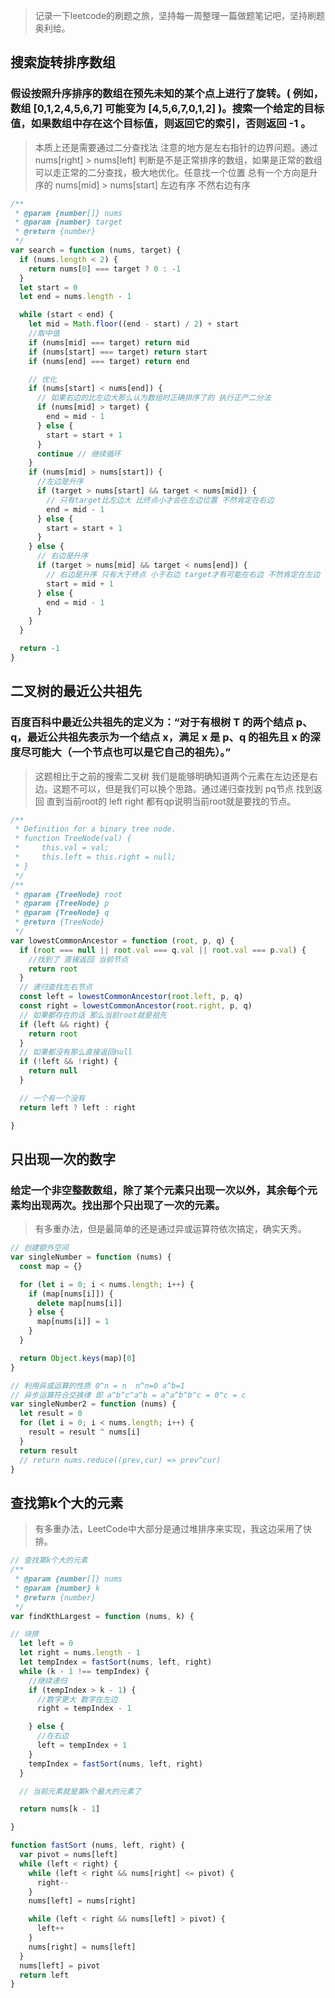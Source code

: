 > 记录一下leetcode的刷题之旅，坚持每一周整理一篇做题笔记吧，坚持刷题奥利给。

## 搜索旋转排序数组
### 假设按照升序排序的数组在预先未知的某个点上进行了旋转。( 例如，数组 [0,1,2,4,5,6,7] 可能变为 [4,5,6,7,0,1,2] )。搜索一个给定的目标值，如果数组中存在这个目标值，则返回它的索引，否则返回 -1 。
>本质上还是需要通过二分查找法 注意的地方是左右指针的边界问题。通过nums[right] > nums[left] 判断是不是正常排序的数组，如果是正常的数组可以走正常的二分查找，极大地优化。任意找一个位置 总有一个方向是升序的 nums[mid] > nums[start] 左边有序 不然右边有序

```js
/**
 * @param {number[]} nums
 * @param {number} target
 * @return {number}
 */
var search = function (nums, target) {
  if (nums.length < 2) {
    return nums[0] === target ? 0 : -1
  }
  let start = 0
  let end = nums.length - 1

  while (start < end) {
    let mid = Math.floor((end - start) / 2) + start
    //取中值
    if (nums[mid] === target) return mid
    if (nums[start] === target) return start
    if (nums[end] === target) return end

    // 优化
    if (nums[start] < nums[end]) {
      // 如果右边的比左边大那么认为数组时正确排序了的 执行正产二分法
      if (nums[mid] > target) {
        end = mid - 1
      } else {
        start = start + 1
      }
      continue // 继续循环
    }
    if (nums[mid] > nums[start]) {
      //左边是升序
      if (target > nums[start] && target < nums[mid]) {
        // 只有target比左边大 比终点小才会在左边位置 不然肯定在右边
        end = mid - 1
      } else {
        start = start + 1
      }
    } else {
      // 右边是升序
      if (target > nums[mid] && target < nums[end]) {
        // 右边是升序 只有大于终点 小于右边 target才有可能在右边 不然肯定在左边
        start = mid + 1
      } else {
        end = mid - 1
      }
    }
  }

  return -1
}
```

## 二叉树的最近公共祖先
### 百度百科中最近公共祖先的定义为：“对于有根树 T 的两个结点 p、q，最近公共祖先表示为一个结点 x，满足 x 是 p、q 的祖先且 x 的深度尽可能大（一个节点也可以是它自己的祖先）。”

> 这题相比于之前的搜索二叉树 我们是能够明确知道两个元素在左边还是右边。这题不可以，但是我们可以换个思路。通过递归查找到 pq节点 找到返回 直到当前root的 left right 都有qp说明当前root就是要找的节点。

```js
/**
 * Definition for a binary tree node.
 * function TreeNode(val) {
 *     this.val = val;
 *     this.left = this.right = null;
 * }
 */
/**
 * @param {TreeNode} root
 * @param {TreeNode} p
 * @param {TreeNode} q
 * @return {TreeNode}
 */
var lowestCommonAncestor = function (root, p, q) {
  if (root === null || root.val === q.val || root.val === p.val) {
    //找到了 直接返回 当前节点
    return root
  }
  // 递归查找左右节点
  const left = lowestCommonAncestor(root.left, p, q)
  const right = lowestCommonAncestor(root.right, p, q)
  // 如果都存在的话 那么当前root就是祖先
  if (left && right) {
    return root
  }
  // 如果都没有那么直接返回null
  if (!left && !right) {
    return null
  }

  // 一个有一个没有
  return left ? left : right

}

```
## 只出现一次的数字
### 给定一个非空整数数组，除了某个元素只出现一次以外，其余每个元素均出现两次。找出那个只出现了一次的元素。

>有多重办法，但是最简单的还是通过异或运算符依次搞定，确实天秀。

```js
// 创建额外空间
var singleNumber = function (nums) {
  const map = {}

  for (let i = 0; i < nums.length; i++) {
    if (map[nums[i]]) {
      delete map[nums[i]]
    } else {
      map[nums[i]] = 1
    }
  }

  return Object.keys(map)[0]
}

// 利用异或运算的性质 0^n = n  n^n=0 a^b=1
// 异步运算符合交换律 即 a^b^c^a^b = a^a^b^b^c = 0^c = c
var singleNumber2 = function (nums) {
  let result = 0
  for (let i = 0; i < nums.length; i++) {
    result = result ^ nums[i]
  }
  return result
  // return nums.reduce((prev,cur) => prev^cur)
}
```

## 查找第k个大的元素

>有多重办法，LeetCode中大部分是通过堆排序来实现，我这边采用了快排。

```js
// 查找第k个大的元素
/**
 * @param {number[]} nums
 * @param {number} k
 * @return {number}
 */
var findKthLargest = function (nums, k) {

// 块排
  let left = 0
  let right = nums.length - 1
  let tempIndex = fastSort(nums, left, right)
  while (k - 1 !== tempIndex) {
    //继续递归
    if (tempIndex > k - 1) {
      //数字更大 数字在左边
      right = tempIndex - 1

    } else {
      //在右边
      left = tempIndex + 1
    }
    tempIndex = fastSort(nums, left, right)
  }

  // 当前元素就是第k个最大的元素了

  return nums[k - 1]

}

function fastSort (nums, left, right) {
  var pivot = nums[left]
  while (left < right) {
    while (left < right && nums[right] <= pivot) {
      right--
    }
    nums[left] = nums[right]

    while (left < right && nums[left] > pivot) {
      left++
    }
    nums[right] = nums[left]
  }
  nums[left] = pivot
  return left
}
```
